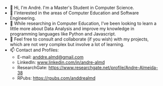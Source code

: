 - 👋 Hi, I'm André. I'm a Master's Student in Computer Science.
- 👀 I'interested in the areas of Computer Education and Software Engineering. 
- 🌱 While researching in Computer Education, I've been looking to learn a little more about Data Analysis and improve my knowledge in programming languages like Python and Javascript.
- 💬 Feel free to consult and collaborate (if you wish) with my projects, which are not very complex but involve a lot of learning.
- 📫 Contact and Profiles:
  - E-mail: anddre.almd@gmail.com
  - LinkedIn: www.linkedin.com/in/andre-almd
  - ResearchGate: https://www.researchgate.net/profile/Andre-Almeida-38
  - RPubs: https://rpubs.com/anddrealmd


<!---
almdanddre/almdanddre is a ✨ special ✨ repository because its `README.md` (this file) appears on your GitHub profile.
You can click the Preview link to take a look at your changes.
--->
